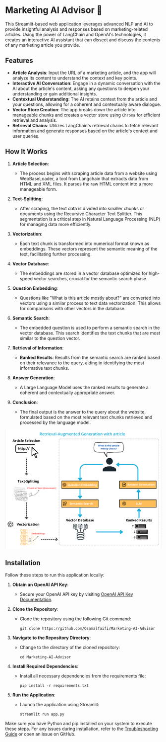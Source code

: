 # Marketing AI Advisor 🎯

This Streamlit-based web application leverages advanced NLP and AI to provide insightful analysis and responses based on marketing-related articles. Using the power of LangChain and OpenAI's technologies, it creates an interactive AI assistant that can dissect and discuss the contents of any marketing article you provide.

## Features

- **Article Analysis**: Input the URL of a marketing article, and the app will analyze its content to understand the context and key points.
- **Interactive AI Conversation**: Engage in a dynamic conversation with the AI about the article's content, asking any questions to deepen your understanding or gain additional insights.
- **Contextual Understanding**: The AI retains context from the article and your questions, allowing for a coherent and contextually aware dialogue.
- **Vector Store Creation**: The app breaks down the article into manageable chunks and creates a vector store using `Chroma` for efficient retrieval and analysis.
- **Retrieval Chains**: Utilizes LangChain's retrieval chains to fetch relevant information and generate responses based on the article's context and user queries.

## How It Works

1. **Article Selection**:
   - The process begins with scraping article data from a website using WebBaseLoader, a tool from Langchain that extracts data from HTML and XML files. It parses the raw HTML content into a more manageable form.

2. **Text-Splitting**:
   - After scraping, the text data is divided into smaller chunks or documents using the Recursive Character Text Splitter. This segmentation is a critical step in Natural Language Processing (NLP) for managing data more efficiently.

3. **Vectorization**:
   - Each text chunk is transformed into numerical format known as embeddings. These vectors represent the semantic meaning of the text, facilitating further processing.

4. **Vector Database**:
   - The embeddings are stored in a vector database optimized for high-speed vector searches, crucial for the semantic search phase.

5. **Question Embedding**:
   - Questions like "What is this article mostly about?" are converted into vectors using a similar process to text data vectorization. This allows for comparisons with other vectors in the database.

6. **Semantic Search**:
   - The embedded question is used to perform a semantic search in the vector database. This search identifies the text chunks that are most similar to the question vector.

7. **Retrieval of Information**:
   - **Ranked Results**: Results from the semantic search are ranked based on their relevance to the query, aiding in identifying the most informative text chunks.

8. **Answer Generation**:
   - A Large Language Model uses the ranked results to generate a coherent and contextually appropriate answer.

9. **Conclusion**:
   - The final output is the answer to the query about the website, formulated based on the most relevant text chunks retrieved and processed by the language model.

![Solution Architecture](docs/Marketing-Project-Report.png)

## Installation

Follow these steps to run this application locally:
1. **Obtain an OpenAI API Key**:
   - Secure your OpenAI API key by visiting [OpenAI API Key Documentation](https://help.openai.com/en/articles/4936850-where-do-i-find-my-openai-api-key).

2. **Clone the Repository**:
   - Clone the repository using the following Git command:
     ```
     git clone https://github.com/Osamalfaifi/Marketing-AI-Advisor
     ```

3. **Navigate to the Repository Directory**:
   - Change to the directory of the cloned repository:
     ```
     cd Marketing-AI-Advisor
     ```

4. **Install Required Dependencies**:
   - Install all necessary dependencies from the requirements file:
     ```
     pip install -r requirements.txt
     ```

5. **Run the Application**:
   - Launch the application using Streamlit:
     ```
     streamlit run app.py
     ```
     
Make sure you have Python and pip installed on your system to execute these steps. For any issues during installation, refer to the [Troubleshooting Guide](#troubleshooting) or open an issue on GitHub.

